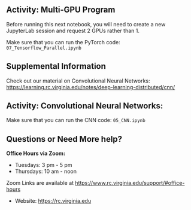 ## Activity:  Multi-GPU Program

Before running this next notebook, you will need to create a new JupyterLab session and request 2 GPUs rather than 1.

Make sure that you can run the PyTorch code: `07_Tensorflow_Parallel.ipynb`


## Supplemental Information 
Check out our material on Convolutional Neural Networks: https://learning.rc.virginia.edu/notes/deep-learning-distributed/cnn/


## Activity: Convolutional Neural Networks:
Make sure that you can run the CNN code: `05_CNN.ipynb`


## Questions or Need More help?

__Office Hours via Zoom:__

* Tuesdays: 3 pm - 5 pm
* Thursdays: 10 am - noon

Zoom Links are available at https://www.rc.virginia.edu/support/#office-hours
* Website: https://rc.virginia.edu

